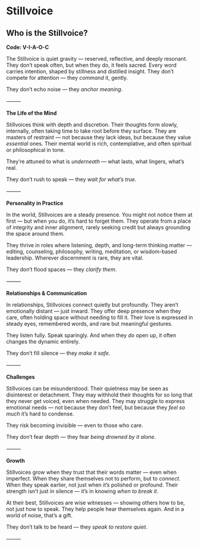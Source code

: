 # Stillvoice
## Who is the Stillvoice?
**Code: V-I-A-O-C**

The Stillvoice is quiet gravity — reserved, reflective, and deeply resonant. They don’t speak often, but when they do, it feels sacred. Every word carries intention, shaped by stillness and distilled insight. They don’t compete for attention — they *command* it, gently.

They don’t echo noise — they *anchor meaning*.

⸻

**The Life of the Mind**

Stillvoices think with depth and discretion. Their thoughts form slowly, internally, often taking time to take root before they surface. They are masters of restraint — not because they lack ideas, but because they value *essential* ones. Their mental world is rich, contemplative, and often spiritual or philosophical in tone.

They’re attuned to what is *underneath* — what lasts, what lingers, what’s real.

They don’t rush to speak — they *wait for what’s true*.

⸻

**Personality in Practice**

In the world, Stillvoices are a steady presence. You might not notice them at first — but when you do, it’s hard to forget them. They operate from a place of integrity and inner alignment, rarely seeking credit but always grounding the space around them.

They thrive in roles where listening, depth, and long-term thinking matter — editing, counseling, philosophy, writing, meditation, or wisdom-based leadership. Wherever discernment is rare, they are vital.

They don’t flood spaces — they *clarify them*.

⸻

**Relationships & Communication**

In relationships, Stillvoices connect quietly but profoundly. They aren’t emotionally distant — just inward. They offer deep presence when they care, often holding space without needing to fill it. Their love is expressed in steady eyes, remembered words, and rare but meaningful gestures.

They listen fully. Speak sparingly. And when they *do* open up, it often changes the dynamic entirely.

They don’t fill silence — they *make it safe*.

⸻

**Challenges**

Stillvoices can be misunderstood. Their quietness may be seen as disinterest or detachment. They may withhold their thoughts for so long that they never get voiced, even when needed. They may struggle to express emotional needs — not because they don’t feel, but because they *feel so much* it’s hard to condense.

They risk becoming invisible — even to those who care.

They don’t fear depth — they fear *being drowned by it alone*.

⸻

**Growth**

Stillvoices grow when they trust that their words matter — even when imperfect. When they share themselves not to perform, but to *connect*. When they speak earlier, not just when it’s polished or profound. Their strength isn’t just in silence — it’s in knowing *when to break it*.

At their best, Stillvoices are wise witnesses — showing others how to be, not just how to speak. They help people hear themselves again. And in a world of noise, that’s a gift.

They don’t talk to be heard — they *speak to restore quiet*.

⸻
